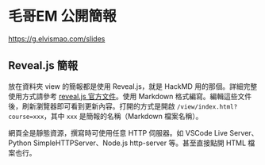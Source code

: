 # 毛哥EM 公開簡報

<https://g.elvismao.com/slides>

## Reveal.js 簡報

放在資料夾 view 的簡報都是使用 Reveal.js，就是 HackMD 用的那個。詳細完整使用方式請參考 [reveal.js 官方文件](https://revealjs.com/zh-hant/)。使用 Markdown 格式編寫。編輯這些文件後，刷新瀏覽器即可看到更新內容。打開的方式是開啟 `/view/index.html?course=xxx`，其中 `xxx` 是簡報的名稱（Markdown 檔案名稱）。

網頁全是靜態資源，撰寫時可使用任意 HTTP 伺服器。如 VSCode Live Server、Python SimpleHTTPServer、Node.js http-server 等。甚至直接點開 HTML 檔案也行。